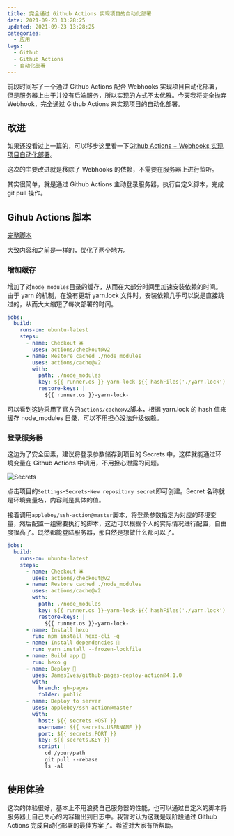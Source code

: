 ```yaml
---
title: 完全通过 Github Actions 实现项目的自动化部署
date: 2021-09-23 13:28:25
updated: 2021-09-23 13:28:25
categories:
  - 应用
tags:
  - Github
  - Github Actions
  - 自动化部署
---
```


前段时间写了一个通过 Github Actions 配合 Webhooks 实现项目自动化部署，但是服务器上由于并没有后端服务，所以实现的方式不太优雅。今天我将完全抛弃 Webhook，完全通过 Github Actions 来实现项目的自动化部署。

<!--more-->

## 改进

如果还没看过上一篇的，可以移步这里看一下[Github Actions + Webhooks 实现项目自动化部署](https://www.iszy.cc/posts/10/)。

这次的主要改进就是移除了 Webhooks 的依赖，不需要在服务器上进行监听。

其实很简单，就是通过 Github Actions 主动登录服务器，执行自定义脚本，完成 git pull 操作。

## Gihub Actions 脚本

[完整脚本](https://github.com/ZvonimirSun/my-hexo-blog/blob/73af98ae4ef95156d2e51697633b9fb43c59386e/.github/workflows/deploy.yml)

大致内容和之前是一样的，优化了两个地方。

### 增加缓存

增加了对`node_modules`目录的缓存，从而在大部分时间里加速安装依赖的时间。由于 yarn 的机制，在没有更新 yarn.lock 文件时，安装依赖几乎可以说是直接跳过的，从而大大缩短了每次部署的时间。

```yaml
jobs:
  build:
    runs-on: ubuntu-latest
    steps:
      - name: Checkout 🛎️
        uses: actions/checkout@v2
      - name: Restore cached ./node_modules
        uses: actions/cache@v2
        with:
          path: ./node_modules
          key: ${{ runner.os }}-yarn-lock-${{ hashFiles('./yarn.lock') }}
          restore-keys: |
            ${{ runner.os }}-yarn-lock-
```

可以看到这边采用了官方的`actions/cache@v2`脚本，根据 yarn.lock 的 hash 值来缓存 node_modules 目录，可以不用担心没法升级依赖。

### 登录服务器

这边为了安全因素，建议将登录参数储存到项目的 Secrets 中，这样就能通过环境变量在 Github Actions 中调用，不用担心泄露的问题。

![Secrets](https://img.iszy.xyz/20210923134132.png?x-oss-process=style/big)

点击项目的`Settings`-`Secrets`-`New repository secret`即可创建。Secret 名称就是环境变量名，内容则是具体的值。

接着调用`appleboy/ssh-action@master`脚本，将登录参数指定为对应的环境变量，然后配置一组需要执行的脚本，这边可以根据个人的实际情况进行配置，自由度很高了。既然都能登陆服务器，那自然是想做什么都可以了。

```yaml
jobs:
  build:
    runs-on: ubuntu-latest
    steps:
      - name: Checkout 🛎️
        uses: actions/checkout@v2
      - name: Restore cached ./node_modules
        uses: actions/cache@v2
        with:
          path: ./node_modules
          key: ${{ runner.os }}-yarn-lock-${{ hashFiles('./yarn.lock') }}
          restore-keys: |
            ${{ runner.os }}-yarn-lock-
      - name: Install hexo
        run: npm install hexo-cli -g
      - name: Install dependencies 🔧
        run: yarn install --frozen-lockfile
      - name: Build app 🔧
        run: hexo g
      - name: Deploy 🚀
        uses: JamesIves/github-pages-deploy-action@4.1.0
        with:
          branch: gh-pages
          folder: public
      - name: Deploy to server
        uses: appleboy/ssh-action@master
        with:
          host: ${{ secrets.HOST }}
          username: ${{ secrets.USERNAME }}
          port: ${{ secrets.PORT }}
          key: ${{ secrets.KEY }}
          script: |
            cd /your/path
            git pull --rebase
            ls -al
```

## 使用体验

这次的体验很好，基本上不用浪费自己服务器的性能，也可以通过自定义的脚本将服务器上自己关心的内容输出到日志中。我暂时认为这就是现阶段通过 Github Actions 完成自动化部署的最佳方案了。希望对大家有所帮助。
